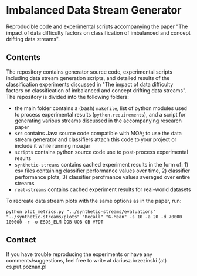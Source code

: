 # Imbalanced Data Stream Generator

Reproducible code and experimental scripts accompanying the paper "The impact of data difficulty factors on classification of imbalanced and concept drifting data streams".

## Contents

The repository contains generator source code, experimental scripts including data stream generation scripts, and detailed results of the classification experiments discussed in "The impact of data difficulty factors on classification of imbalanced and concept drifting data streams". The repository is divided into the following folders:

- the main folder contains a (bash) `makefile`, list of python modules used to process experimental results (`python.requirements`), and a script for generating various streams discussed in the accompanying research paper
- `src` contains Java source code compatible with MOA; to use the data stream generator and classifiers attach this code to your project or include it while running moa.jar
- `scripts` contains python source code use to post-process experimental results
- `synthetic-streams` contains cached experiment results in the form of: 1) csv files containing classifier performance values over time, 2) classifier performance plots, 3) classifier perofmance values averaged over entire streams
- `real-streams` contains cached experiment results for real-world datasets

To recreate data stream plots with the same options as in the paper, run:

```
python plot_metrics.py "../synthetic-streams/evaluations" "../synthetic-streams/plots" "Recall" "G-Mean" -s 10 -a 20 -d 70000 100000 -r -o ESOS_ELM OOB UOB OB VFDT
```

## Contact

If you have trouble reproducing the experiments or have any comments/suggestions, feel free to write at dariusz.brzezinski (at) cs.put.poznan.pl
